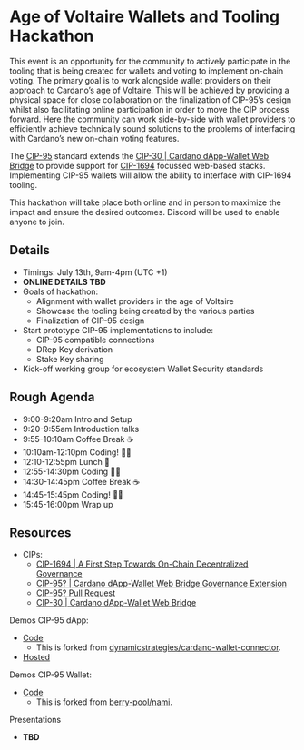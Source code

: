 # Age of Voltaire Wallets and Tooling Hackathon

This event is an opportunity for the community to actively participate in the  tooling that is being created for wallets and voting to implement on-chain voting. The primary goal is to work alongside wallet providers on their approach to Cardano’s age of Voltaire. This will be achieved by providing a physical space for close collaboration on the finalization of CIP-95’s design whilst also facilitating online participation in order to move the CIP process forward. Here the community can work side-by-side with wallet providers to efficiently achieve technically sound solutions to the problems of interfacing with Cardano’s new on-chain voting features.

The [CIP-95](https://github.com/Ryun1/CIPs/blob/governance-wallet-connector/CIP-0095/README.md) standard extends the [CIP-30 | Cardano dApp-Wallet Web Bridge](https://github.com/cardano-foundation/CIPs/blob/master/CIP-0030/README.md) to provide support for [CIP-1694](https://github.com/cardano-foundation/CIPs/blob/master/CIP-1694/README.md4) focussed web-based stacks. Implementing CIP-95 wallets will allow the ability to interface with CIP-1694 tooling.

This hackathon will take place both online and in person to maximize the impact and ensure the desired outcomes. Discord will be used to enable anyone to join.


## Details 

- Timings: July 13th, 9am-4pm (UTC +1)
- **ONLINE DETAILS TBD**
- Goals of hackathon:
  - Alignment with wallet providers in the age of Voltaire
  - Showcase the tooling being created by the various parties
  - Finalization of CIP-95 design
- Start prototype CIP-95 implementations to include:
  - CIP-95 compatible connections
  - DRep Key derivation
  - Stake Key sharing
- Kick-off working group for ecosystem Wallet Security standards


## Rough Agenda 

- 9:00-9:20am Intro and Setup
- 9:20-9:55am Introduction talks
- 9:55-10:10am Coffee Break ☕
- 10:10am-12:10pm Coding! 👨‍💻
- 12:10-12:55pm Lunch 🥪
- 12:55-14:30pm Coding 👨‍💻
- 14:30-14:45pm Coffee Break ☕
- 14:45-15:45pm Coding! 👨‍💻
- 15:45-16:00pm Wrap up

## Resources

- CIPs:
  - [CIP-1694 | A First Step Towards On-Chain Decentralized Governance](https://github.com/cardano-foundation/CIPs/blob/master/CIP-1694/README.md)
  - [CIP-95? | Cardano dApp-Wallet Web Bridge Governance Extension](https://github.com/Ryun1/CIPs/blob/governance-wallet-connector/CIP-0095/README.md)
  - [CIP-95? Pull Request](https://github.com/cardano-foundation/CIPs/pull/509)
  - [CIP-30 | Cardano dApp-Wallet Web Bridge](https://github.com/cardano-foundation/CIPs/blob/master/CIP-0030/README.md)

Demos CIP-95 dApp:
- [Code](./src/cardano-wallet-connector)
  - This is forked from [dynamicstrategies/cardano-wallet-connector](https://github.com/dynamicstrategies/cardano-wallet-connector).
- [Hosted](https://ryun1.github.io/cardano-wallet-connector/)

Demos CIP-95 Wallet:
- [Code](./src/demos)
  - This is forked from [berry-pool/nami](https://github.com/berry-pool/nami).

Presentations
  - **TBD**